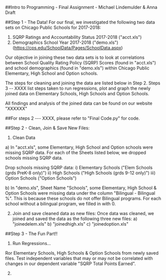 ##Intro to Programming - Final Assignment - Michael Lindemulder & Anna Draft

##Step 1 - The Data!
For our final, we investigated the following two data sets on Chicago Public Schools for 2017-2018:

1) SQRP Ratings and Accountability Status 2017-2018 ("acct.xls")
2) Demographics School Year 2017-2018 ("demo.xls")
(https://cps.edu/SchoolData/Pages/SchoolData.aspx)

Our objective in joining these two data sets is to look at correlations between School Quality Rating Policy (SQRP) Scores (found in "acct.xls") and school demographics (found in "demo.xls") within Chicago Public Elementary, High School and Option schools.

The steps for cleaning and joining the data are listed below in Step 2.
Steps 3 -- XXXX list steps taken to run regressions, plot and graph the newly joined data on Elementary Schools, High Schools and Option Schools.

All findings and analysis of the joined data can be found on our website "XXXXXX"

##For steps 2 --- XXXX, please refer to "Final Code.py" for code.

##Step 2 - Clean, Join & Save New Files:

1) Clean Data

  a) In "acct.xls", some Elementary, High School and Option schools were missing SQRP data. For each of the Sheets listed below, we dropped schools missing SQRP data.

  Drop schools missing SQRP data:
    i) Elementary Schools ("Elem Schools (grds PreK-8 only)")
    ii) High Schools ("High Schools (grds 9-12 only)")
    iii) Option Schools ("Option Schools")

  b) In "demo.xls", Sheet Name "Schools", some Elementary, High School & Option Schools were missing data under the column "Bilingual - Bilingual %". This is because these schools do not offer Bilingual programs. For each school without a bilingual program, we filled in with 0.

2) Join and save cleaned data as new files:
Once data was cleaned, we joined and saved the data as the following three new files:
    a) "joinedelem.xls"
    b) "joinedhigh.xls"
    c) "joinedoption.xls"

##Step 3 - The Fun Part!!

1) Run Regressions...

Ror Elementary Schools, High Schools & Option Schools from newly saved files. Test independent variables that may or may not be correlated with changes in our dependent variable "SQRP Total Points Earned".

2)
